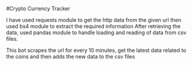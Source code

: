 #Crypto Currency Tracker

I have used requests module to get the http data from the given url
then used bs4 module to extract the required information
After retrieving the data, used pandas module to handle loading and reading of data from csv files. 

This bot scrapes the url for every 10 minutes, get the latest data related to the coins and then adds the new data to the csv files
